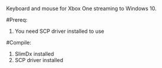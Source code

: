 Keyboard and mouse for Xbox One streaming to Windows 10.

#Prereq:
1.  You need SCP driver installed to use

#Compile:
1.  SlimDx installed
2.  SCP driver installed

